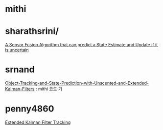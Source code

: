 

# mithi


# sharathsrini/

[A Sensor Fusion Algorithm that can predict a State Estimate and Update if it is uncertain](https://github.com/sharathsrini/Kalman-Filter-for-Sensor-Fusion)


# srnand

[Object-Tracking-and-State-Prediction-with-Unscented-and-Extended-Kalman-Filters](https://github.com/srnand/Object-Tracking-and-State-Prediction-with-Unscented-and-Extended-Kalman-Filters) : mithi 코드 기

# penny4860

[Extended Kalman Filter Tracking](https://github.com/penny4860/CarND-Extended-Kalman-Filter)